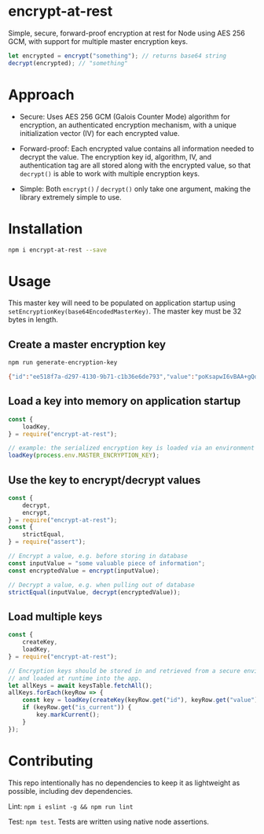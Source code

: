 # encrypt-at-rest

Simple, secure, forward-proof encryption at rest for Node using AES 256 GCM, with support for multiple master encryption keys.

```javascript
let encrypted = encrypt("something"); // returns base64 string
decrypt(encrypted); // "something"
```

# Approach

- Secure: Uses AES 256 GCM (Galois Counter Mode) algorithm for encryption, an authenticated encryption mechanism, with a unique initialization vector (IV) for each encrypted value.

- Forward-proof: Each encrypted value contains all information needed to decrypt the value. The encryption key id, algorithm, IV, and authentication tag are all stored along with the encrypted value, so that `decrypt()` is able to work with multiple encryption keys.

- Simple: Both `encrypt()` / `decrypt()` only take one argument, making the library extremely simple to use.

# Installation

```bash
npm i encrypt-at-rest --save
```

# Usage

This master key will need to be populated on application startup using `setEncryptionKey(base64EncodedMasterKey)`. The master key must be 32 bytes in length.

## Create a master encryption key

```bash
npm run generate-encryption-key

{"id":"ee518f7a-d297-4130-9b71-c1b36e6de793","value":"poKsapwI6vBAA+gQdFrxbOauEL6yxYXjCmUPxtxdQ6k="}

```

## Load a key into memory on application startup

```javascript
const {
	loadKey,
} = require("encrypt-at-rest");

// example: the serialized encryption key is loaded via an environment variable
loadKey(process.env.MASTER_ENCRYPTION_KEY);

```

## Use the key to encrypt/decrypt values

```javascript
const {
	decrypt,
	encrypt,
} = require("encrypt-at-rest");
const {
	strictEqual,
} = require("assert");

// Encrypt a value, e.g. before storing in database
const inputValue = "some valuable piece of information";
const encryptedValue = encrypt(inputValue);

// Decrypt a value, e.g. when pulling out of database
strictEqual(inputValue, decrypt(encryptedValue));

```

## Load multiple keys

```javascript
const {
	createKey,
	loadKey,
} = require("encrypt-at-rest");

// Encryption keys should be stored in and retrieved from a secure environment, e.g. AWS KMS,
// and loaded at runtime into the app.
let allKeys = await keysTable.fetchAll();
allKeys.forEach(keyRow => {
	const key = loadKey(createKey(keyRow.get("id"), keyRow.get("value"));
	if (keyRow.get("is_current")) {
		key.markCurrent();
	}
});
```

# Contributing

This repo intentionally has no dependencies to keep it as lightweight as possible, including dev dependencies.

Lint: `npm i eslint -g && npm run lint`

Test: `npm test`. Tests are written using native node assertions.
